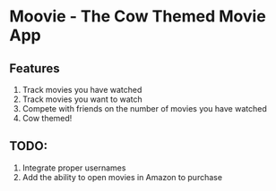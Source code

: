 # Moovie - The Cow Themed Movie App
## Features
1. Track movies you have watched
2. Track movies you want to watch
3. Compete with friends on the number of movies you have watched
4. Cow themed!
## TODO:
1. Integrate proper usernames
2. Add the ability to open movies in Amazon to purchase
